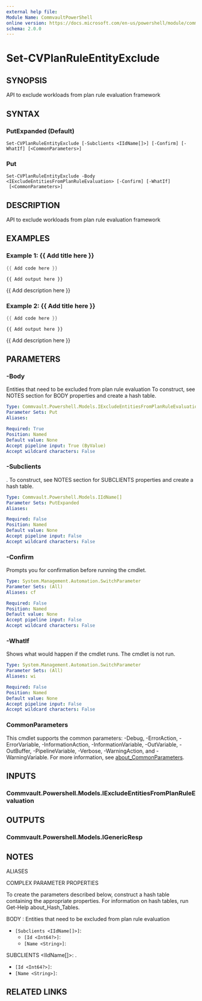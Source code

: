 ```yaml
---
external help file:
Module Name: CommvaultPowerShell
online version: https://docs.microsoft.com/en-us/powershell/module/commvaultpowershell/set-cvplanruleentityexclude
schema: 2.0.0
---
```


# Set-CVPlanRuleEntityExclude

## SYNOPSIS
API to exclude workloads from plan rule evaluation framework

## SYNTAX

### PutExpanded (Default)
```
Set-CVPlanRuleEntityExclude [-Subclients <IIdName[]>] [-Confirm] [-WhatIf] [<CommonParameters>]
```

### Put
```
Set-CVPlanRuleEntityExclude -Body <IExcludeEntitiesFromPlanRuleEvaluation> [-Confirm] [-WhatIf]
 [<CommonParameters>]
```

## DESCRIPTION
API to exclude workloads from plan rule evaluation framework

## EXAMPLES

### Example 1: {{ Add title here }}
```powershell
{{ Add code here }}
```

```output
{{ Add output here }}
```

{{ Add description here }}

### Example 2: {{ Add title here }}
```powershell
{{ Add code here }}
```

```output
{{ Add output here }}
```

{{ Add description here }}

## PARAMETERS

### -Body
Entities that need to be excluded from plan rule evaluation
To construct, see NOTES section for BODY properties and create a hash table.

```yaml
Type: Commvault.Powershell.Models.IExcludeEntitiesFromPlanRuleEvaluation
Parameter Sets: Put
Aliases:

Required: True
Position: Named
Default value: None
Accept pipeline input: True (ByValue)
Accept wildcard characters: False
```

### -Subclients
.
To construct, see NOTES section for SUBCLIENTS properties and create a hash table.

```yaml
Type: Commvault.Powershell.Models.IIdName[]
Parameter Sets: PutExpanded
Aliases:

Required: False
Position: Named
Default value: None
Accept pipeline input: False
Accept wildcard characters: False
```

### -Confirm
Prompts you for confirmation before running the cmdlet.

```yaml
Type: System.Management.Automation.SwitchParameter
Parameter Sets: (All)
Aliases: cf

Required: False
Position: Named
Default value: None
Accept pipeline input: False
Accept wildcard characters: False
```

### -WhatIf
Shows what would happen if the cmdlet runs.
The cmdlet is not run.

```yaml
Type: System.Management.Automation.SwitchParameter
Parameter Sets: (All)
Aliases: wi

Required: False
Position: Named
Default value: None
Accept pipeline input: False
Accept wildcard characters: False
```

### CommonParameters
This cmdlet supports the common parameters: -Debug, -ErrorAction, -ErrorVariable, -InformationAction, -InformationVariable, -OutVariable, -OutBuffer, -PipelineVariable, -Verbose, -WarningAction, and -WarningVariable. For more information, see [about_CommonParameters](http://go.microsoft.com/fwlink/?LinkID=113216).

## INPUTS

### Commvault.Powershell.Models.IExcludeEntitiesFromPlanRuleEvaluation

## OUTPUTS

### Commvault.Powershell.Models.IGenericResp

## NOTES

ALIASES

COMPLEX PARAMETER PROPERTIES

To create the parameters described below, construct a hash table containing the appropriate properties. For information on hash tables, run Get-Help about_Hash_Tables.


BODY <IExcludeEntitiesFromPlanRuleEvaluation>: Entities that need to be excluded from plan rule evaluation
  - `[Subclients <IIdName[]>]`: 
    - `[Id <Int64?>]`: 
    - `[Name <String>]`: 

SUBCLIENTS <IIdName[]>: .
  - `[Id <Int64?>]`: 
  - `[Name <String>]`: 

## RELATED LINKS

